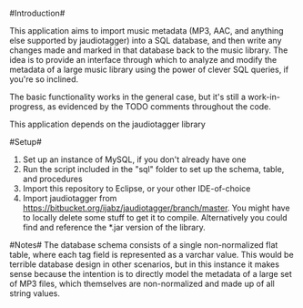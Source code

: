 #Introduction#

This application aims to import music metadata (MP3, AAC, and anything else supported by jaudiotagger) into a SQL database, and then write any changes made and marked in that database back to the music library.  The idea is to provide an interface through which to analyze and modify the metadata of a large music library using the power of clever SQL queries, if you're so inclined.

The basic functionality works in the general case, but it's still a work-in-progress, as evidenced by the TODO comments throughout the code.

This application depends on the jaudiotagger library

#Setup#
1. Set up an instance of MySQL, if you don't already have one
1. Run the script included in the "sql" folder to set up the schema, table, and procedures
1. Import this repository to Eclipse, or your other IDE-of-choice
1. Import jaudiotagger from https://bitbucket.org/ijabz/jaudiotagger/branch/master.  You might have to locally delete some stuff to get it to compile.  Alternatively you could find and reference the *.jar version of the library.

#Notes#
The database schema consists of a single non-normalized flat table, where each tag field is represented as a varchar value.  This would be terrible database design in other scenarios, but in this instance it makes sense because the intention is to directly model the metadata of a large set of MP3 files, which themselves are non-normalized and made up of all string values.
